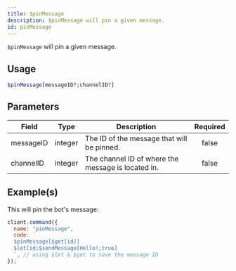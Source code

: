 ```yaml
---
title: $pinMessage
description: $pinMessage will pin a given message.
id: pinMessage
---
```


`$pinMessage` will pin a given message.

## Usage

```php
$pinMessage[messageID?;channelID?]
```

## Parameters

| Field     | Type    | Description                                        | Required |
| --------- | ------- | -------------------------------------------------- | :------: |
| messageID | integer | The ID of the message that will be pinned.         |  false   |
| channelID | integer | The channel ID of where the message is located in. |  false   |

## Example(s)

This will pin the bot's message:

```javascript
client.command({
  name: "pinMessage",
  code: `
  $pinMessage[$get[id]]
  $let[id;$sendMessage[Hello!;true]
  `, // using $let & $get to save the message ID
});
```
